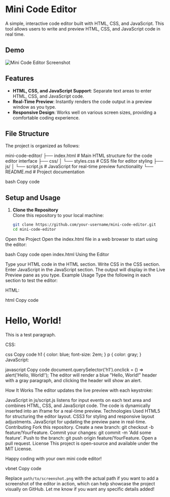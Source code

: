 # Mini Code Editor

A simple, interactive code editor built with HTML, CSS, and JavaScript. This tool allows users to write and preview HTML, CSS, and JavaScript code in real time.

## Demo

![Mini Code Editor Screenshot](path/to/screenshot.png)

## Features

- **HTML, CSS, and JavaScript Support**: Separate text areas to enter HTML, CSS, and JavaScript code.
- **Real-Time Preview**: Instantly renders the code output in a preview window as you type.
- **Responsive Design**: Works well on various screen sizes, providing a comfortable coding experience.

## File Structure

The project is organized as follows:

mini-code-editor/ ├── index.html # Main HTML structure for the code editor interface ├── css/ │ └── styles.css # CSS file for editor styling ├── js/ │ └── script.js # JavaScript for real-time preview functionality └── README.md # Project documentation

bash
Copy code

## Setup and Usage

1. **Clone the Repository**  
   Clone this repository to your local machine:

   ```bash
   git clone https://github.com/your-username/mini-code-editor.git
   cd mini-code-editor
Open the Project
Open the index.html file in a web browser to start using the editor:

bash
Copy code
open index.html
Using the Editor

Type your HTML code in the HTML section.
Write CSS in the CSS section.
Enter JavaScript in the JavaScript section.
The output will display in the Live Preview pane as you type.
Example Usage
Type the following in each section to test the editor:

HTML:

html
Copy code
<h1>Hello, World!</h1>
<p>This is a test paragraph.</p>
CSS:

css
Copy code
h1 {
    color: blue;
    font-size: 2em;
}
p {
    color: gray;
}
JavaScript:

javascript
Copy code
document.querySelector('h1').onclick = () => alert('Hello, World!');
The editor will render a blue "Hello, World!" header with a gray paragraph, and clicking the header will show an alert.

How It Works
The editor updates the live preview with each keystroke:

JavaScript in js/script.js listens for input events on each text area and combines HTML, CSS, and JavaScript code.
The code is dynamically inserted into an iframe for a real-time preview.
Technologies Used
HTML5 for structuring the editor layout.
CSS3 for styling and responsive layout adjustments.
JavaScript for updating the preview pane in real-time.
Contributing
Fork this repository.
Create a new branch: git checkout -b feature/YourFeature.
Commit your changes: git commit -m 'Add some feature'.
Push to the branch: git push origin feature/YourFeature.
Open a pull request.
License
This project is open-source and available under the MIT License.

Happy coding with your own mini code editor!

vbnet
Copy code

Replace `path/to/screenshot.png` with the actual path if you want to add a screenshot of the editor in action, which can help showcase the project visually on GitHub. Let me know if you want any specific details added!





